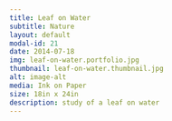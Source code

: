 ```yaml
---
title: Leaf on Water
subtitle: Nature
layout: default
modal-id: 21
date: 2014-07-18
img: leaf-on-water.portfolio.jpg
thumbnail: leaf-on-water.thumbnail.jpg
alt: image-alt
media: Ink on Paper
size: 18in x 24in
description: study of a leaf on water 
---
```

